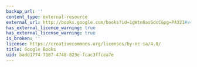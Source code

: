 ```yaml
---
backup_url: ''
content_type: external-resource
external_url: http://books.google.com/books?id=1gWtn6asGdcC&pg=PA321#v=onepage
has_external_licence_warning: true
has_external_license_warning: true
is_broken: ''
license: https://creativecommons.org/licenses/by-nc-sa/4.0/
title: Google Books
uid: badd1774-7187-4748-823e-fcac3ffcea7e
---
```

